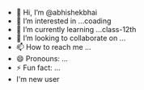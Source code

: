- 👋 Hi, I’m @abhishekbhai
- 👀 I’m interested in ...coading
- 🌱 I’m currently learning ...class-12th 
- 💞️ I’m looking to collaborate on ...
- 📫 How to reach me ...
- 😄 Pronouns: ...
- ⚡ Fun fact: ...
-    I'm new user
<!---hallo world 
abhishekbhai2055/abhishekbhai2055 is a ✨ special ✨ repository because its `README.md` (this file) appears on your GitHub profile.
You can click the Preview link to take a look at your changes.
--->
